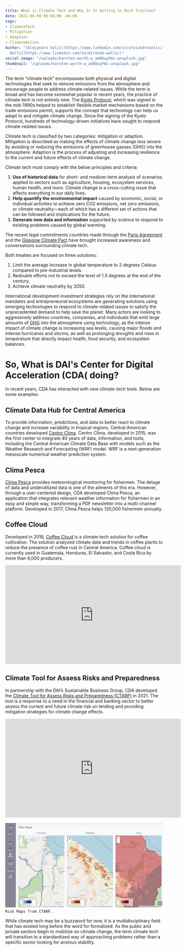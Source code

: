 ```yaml
---
title: What is Climate Tech and Why Is It Getting So Much Traction?
date: 2022-06-09 08:56:00 -04:00
tags:
- ClimateTech
- Mitigation
- Adaption
- ClimateAction
Author: "[Alejandro Solis](https://www.linkedin.com/in/alejandrosolis/) and [Miranda
  Walls](https://www.linkedin.com/in/miranda-walls/)"
social-image: "/uploads/karsten-wurth-w_a40DuyPAc-unsplash.jpg"
thumbnail: "/uploads/karsten-wurth-w_a40DuyPAc-unsplash.jpg"
---
```


The term “climate tech” encompasses both physical and digital technologies that seek to remove emissions from the atmosphere and encourage people to address climate-related issues. While the term is broad and has become somewhat popular in recent years, the practice of climate tech is not entirely new. The [Kyoto Protocol](https://unfccc.int/process-and-meetings/the-kyoto-protocol/what-is-the-kyoto-protocol/kyoto-protocol-targets-for-the-first-commitment-period), which was signed in the mid-1990s helped to establish flexible market mechanisms based on the trade emissions permit, supports the concept that technology can help us adapt to and mitigate climate change. Since the signing of the Kyoto Protocol, hundreds of technology-driven initiatives have sought to respond climate-related issues. 

Climate tech is classified by two categories: mitigation or adaption. Mitigation is described as making the effects of climate change less severe by avoiding or reducing the emissions of greenhouse gasses (GHG) into the atmosphere. Adaption is the process of adjusting and increasing resilience to the current and future effects of climate change. 

<!--more-->

Climate tech must comply with the below principles and criteria:

1. **Use of historical data** for short- and medium-term analysis of scenarios applied to sectors such as agriculture, housing, ecosystem services, human health, and more. Climate change is a cross-cutting issue that affects everything in our daily lives. 
1. **Help quantify the environmental impact** caused by economic, social, or individual activities to achieve zero CO2 emissions, net zero emissions, or climate neutrality—each of which has a different set of actions that can be followed and implications for the future. 
1. **Generate new data and information** supported by science to respond to existing problems caused by global warming. 

The recent legal commitments countries made through the [Paris Agreement](https://www.un.org/en/climatechange/paris-agreement) and the [Glasgow Climate Pact](https://unfccc.int/documents/310475) have brought increased awareness and conversations surrounding climate tech.

Both treaties are focused on three solutions: 

1. Limit the average increase in global temperature to 2 degrees Celsius compared to pre-industrial levels.
1. Redouble efforts not to exceed the level of 1.5 degrees at the end of the century. 
1. Achieve climate neutrality by 2050.

International development investment strategies rely on the international mandates and entrepreneurial ecosystems are generating solutions using emerging technologies to respond to climate-related issues to satisfy the unprecedented demand to help save the planet. Many actors are looking to aggressively address countries, companies, and individuals that emit large amounts of [GHG](https://www.epa.gov/ghgemissions/overview-greenhouse-gases) into the atmosphere using technology, as the intense impact of climate change is increasing sea levels, causing major floods and intense hurricanes and storms, as well as prolonging droughts and rises in temperature that directly impact health, food security, and ecosystem balances. 

# So, What is DAI's Center for Digital Acceleration (CDA( doing? 

In recent years, CDA has interacted with new climate-tech tools. Below are some examples: 

## Climate Data Hub for Central America

To provide information, predictions, and data to better react to climate change and increase variability in tropical regions, Central American countries developed [Centro Clima](https://centroclima.org/). Centro Clima, developed in 2015, was the first center to integrate 40 years of data, information, and tools, including the Central American Climate Data Base with models such as the Weather Research and Forecasting (WRF) model. WRF is a next-generation mesoscale numerical weather prediction system. 

## Clima Pesca

[Clima Pesca](https://climapesca.org/) provides meteorological monitoring for fishermen. The deluge of data and underutilized data is one of the ailments of this era. However, through a user-centered design, CDA developed Clima Pesca, an application that integrates relevant weather information for fishermen in an easy and simple way, transforming a PDF newsletter into a multi-channel platform. Developed in 2017, Clima Pesca helps 120,000 fishermen annually. 

## Coffee Cloud

Developed in 2018, [Coffee Cloud](https://www.anacafe.org/coffee-cloud/) is a climate-tech solution for coffee cultivation. The solution analyzed climate data and trends in coffee plants to reduce the presence of coffee rust in Central America. Coffee cloud is currently used in Guatemala, Honduras, El Salvador, and Costa Rica by more than 6,000 producers.

<iframe class="video" width="560" height="315" src="https://www.youtube.com/embed/xjitnxmVEMA" title="YouTube video player" frameborder="0" allow="accelerometer; autoplay; clipboard-write; encrypted-media; gyroscope; picture-in-picture" allowfullscreen></iframe>

## Climate Tool for Assess Risks and Preparedness 

In partnership with the DAI’s Sustainable Business Group, CDA developed the [Climate Tool for Assess Risks and Preparedness (CTARP)](https://dai-global-digital.com/how-digital-climate-risk-assessment-tools-can-help-unclog-climate-finance-flows-in-emerging-economies.html) in 2021. The tool is a response to a need in the financial and banking sector to better assess the current and future climate risk on lending and providing mitigation strategies for climate change effects. 

<iframe class="video" width="560" height="315" src="https://www.youtube.com/embed/J0mGJu3jZh4" title="YouTube video player" frameborder="0" allow="accelerometer; autoplay; clipboard-write; encrypted-media; gyroscope; picture-in-picture" allowfullscreen></iframe>

![CTARP.png](/uploads/CTARP.png)`Risk Maps from CTARP.`

While climate tech may be a buzzword for now, it is a multidisciplinary field that has existed long before the word for formalized. As the public and private sectors begin to mobilize on climate change, the term climate tech will transition to a standardized way of approaching problems rather than a specific sector looking for anxious stability. 